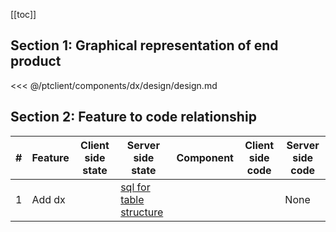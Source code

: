 [[toc]]

## Section 1: Graphical representation of end product

<<< @/ptclient/components/dx/design/design.md

## Section 2: Feature to code relationship

| #   | Feature                | Client side state                 | Server side state | Component                          | Client side code                                                                                                                                                                        | Server side code |
| --- | ---------------------- | --------------------------------- | ----------------- | ---------------------------------- | --------------------------------------------------------------------------------------------------------------------------------------------------------------------------------------- | ---------------- |
| 1   | Add dx              |                             | [sql for table structure](https://github.com/savantcare/ptfile/blob/master/ptclient/components/dx/db/structure/sc_dx/structure-gen-on-2020-07-01.sql)              |           |                           | None             |
